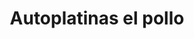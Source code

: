 ---
title: "Autoplatinas el pollo"
url: /barcelona/autoplatinas-el-pollo/
shop: piezas de automóviles
---